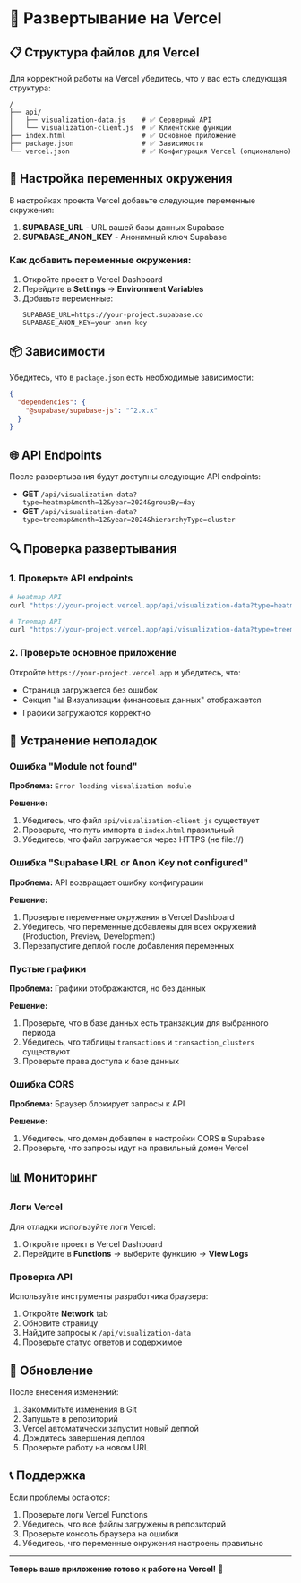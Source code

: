 # 🚀 Развертывание на Vercel

## 📋 Структура файлов для Vercel

Для корректной работы на Vercel убедитесь, что у вас есть следующая структура:

```
/
├── api/
│   ├── visualization-data.js    # ✅ Серверный API
│   └── visualization-client.js  # ✅ Клиентские функции
├── index.html                   # ✅ Основное приложение
├── package.json                 # ✅ Зависимости
└── vercel.json                  # ✅ Конфигурация Vercel (опционально)
```

## 🔧 Настройка переменных окружения

В настройках проекта Vercel добавьте следующие переменные окружения:

1. **SUPABASE_URL** - URL вашей базы данных Supabase
2. **SUPABASE_ANON_KEY** - Анонимный ключ Supabase

### Как добавить переменные окружения:

1. Откройте проект в Vercel Dashboard
2. Перейдите в **Settings** → **Environment Variables**
3. Добавьте переменные:
   ```
   SUPABASE_URL=https://your-project.supabase.co
   SUPABASE_ANON_KEY=your-anon-key
   ```

## 📦 Зависимости

Убедитесь, что в `package.json` есть необходимые зависимости:

```json
{
  "dependencies": {
    "@supabase/supabase-js": "^2.x.x"
  }
}
```

## 🌐 API Endpoints

После развертывания будут доступны следующие API endpoints:

- **GET** `/api/visualization-data?type=heatmap&month=12&year=2024&groupBy=day`
- **GET** `/api/visualization-data?type=treemap&month=12&year=2024&hierarchyType=cluster`

## 🔍 Проверка развертывания

### 1. Проверьте API endpoints

```bash
# Heatmap API
curl "https://your-project.vercel.app/api/visualization-data?type=heatmap&month=12&year=2024&groupBy=day"

# Treemap API
curl "https://your-project.vercel.app/api/visualization-data?type=treemap&month=12&year=2024&hierarchyType=cluster"
```

### 2. Проверьте основное приложение

Откройте `https://your-project.vercel.app` и убедитесь, что:
- Страница загружается без ошибок
- Секция "📊 Визуализации финансовых данных" отображается
- Графики загружаются корректно

## 🐛 Устранение неполадок

### Ошибка "Module not found"

**Проблема:** `Error loading visualization module`

**Решение:**
1. Убедитесь, что файл `api/visualization-client.js` существует
2. Проверьте, что путь импорта в `index.html` правильный
3. Убедитесь, что файл загружается через HTTPS (не file://)

### Ошибка "Supabase URL or Anon Key not configured"

**Проблема:** API возвращает ошибку конфигурации

**Решение:**
1. Проверьте переменные окружения в Vercel Dashboard
2. Убедитесь, что переменные добавлены для всех окружений (Production, Preview, Development)
3. Перезапустите деплой после добавления переменных

### Пустые графики

**Проблема:** Графики отображаются, но без данных

**Решение:**
1. Проверьте, что в базе данных есть транзакции для выбранного периода
2. Убедитесь, что таблицы `transactions` и `transaction_clusters` существуют
3. Проверьте права доступа к базе данных

### Ошибка CORS

**Проблема:** Браузер блокирует запросы к API

**Решение:**
1. Убедитесь, что домен добавлен в настройки CORS в Supabase
2. Проверьте, что запросы идут на правильный домен Vercel

## 📊 Мониторинг

### Логи Vercel

Для отладки используйте логи Vercel:

1. Откройте проект в Vercel Dashboard
2. Перейдите в **Functions** → выберите функцию → **View Logs**

### Проверка API

Используйте инструменты разработчика браузера:

1. Откройте **Network** tab
2. Обновите страницу
3. Найдите запросы к `/api/visualization-data`
4. Проверьте статус ответов и содержимое

## 🔄 Обновление

После внесения изменений:

1. Закоммитьте изменения в Git
2. Запушьте в репозиторий
3. Vercel автоматически запустит новый деплой
4. Дождитесь завершения деплоя
5. Проверьте работу на новом URL

## 📞 Поддержка

Если проблемы остаются:

1. Проверьте логи Vercel Functions
2. Убедитесь, что все файлы загружены в репозиторий
3. Проверьте консоль браузера на ошибки
4. Убедитесь, что переменные окружения настроены правильно

---

**Теперь ваше приложение готово к работе на Vercel!** 🎉 